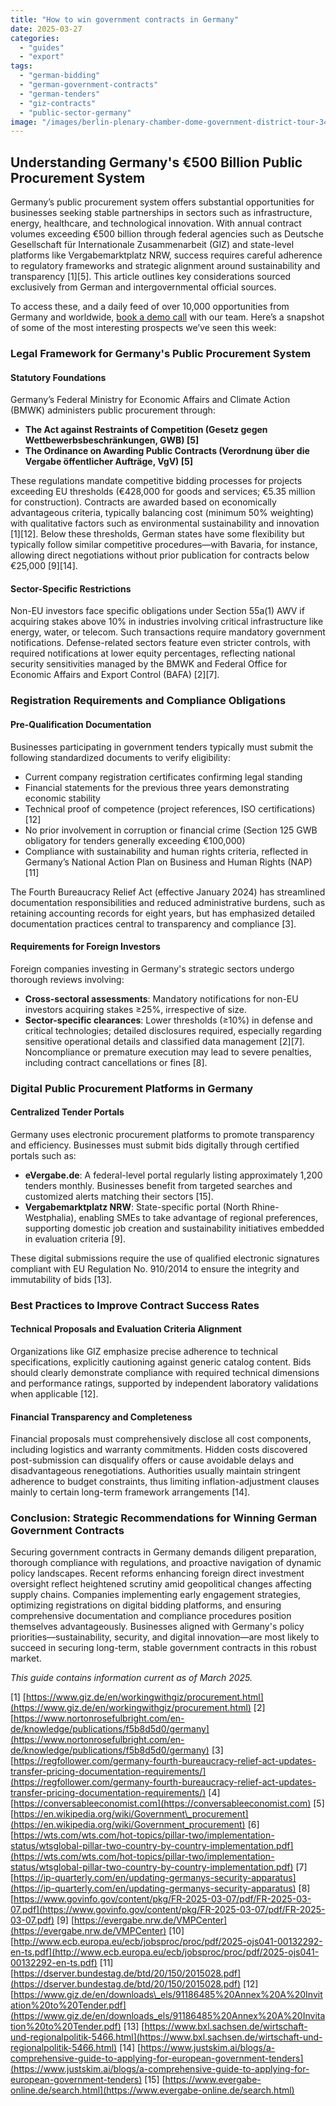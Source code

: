 ```yaml
---
title: "How to win government contracts in Germany"
date: 2025-03-27
categories: 
  - "guides"
  - "export"
tags: 
  - "german-bidding"
  - "german-government-contracts"
  - "german-tenders"
  - "giz-contracts"
  - "public-sector-germany"
image: "/images/berlin-plenary-chamber-dome-government-district-tour-3455045.webp"
---
```


## Understanding Germany's €500 Billion Public Procurement System

Germany’s public procurement system offers substantial opportunities for businesses seeking stable partnerships in sectors such as infrastructure, energy, healthcare, and technological innovation. With annual contract volumes exceeding €500 billion through federal agencies such as Deutsche Gesellschaft für Internationale Zusammenarbeit (GIZ) and state-level platforms like Vergabemarktplatz NRW, success requires careful adherence to regulatory frameworks and strategic alignment around sustainability and transparency \[1\]\[5\]. This article outlines key considerations sourced exclusively from German and intergovernmental official sources.

To access these, and a daily feed of over 10,000 opportunities from Germany and worldwide, [book a demo call](https://www.openopps.com/book-a-call-for-the-best-chance-to-win-bids/) with our team. Here’s a snapshot of some of the most interesting prospects we’ve seen this week:

### Legal Framework for Germany's Public Procurement System

#### Statutory Foundations

Germany’s Federal Ministry for Economic Affairs and Climate Action (BMWK) administers public procurement through:

- **The Act against Restraints of Competition (Gesetz gegen Wettbewerbsbeschränkungen, GWB) \[5\]**
- **The Ordinance on Awarding Public Contracts (Verordnung über die Vergabe öffentlicher Aufträge, VgV) \[5\]**

These regulations mandate competitive bidding processes for projects exceeding EU thresholds (€428,000 for goods and services; €5.35 million for construction). Contracts are awarded based on economically advantageous criteria, typically balancing cost (minimum 50% weighting) with qualitative factors such as environmental sustainability and innovation \[1\]\[12\]. Below these thresholds, German states have some flexibility but typically follow similar competitive procedures—with Bavaria, for instance, allowing direct negotiations without prior publication for contracts below €25,000 \[9\]\[14\].

#### Sector-Specific Restrictions

Non-EU investors face specific obligations under Section 55a(1) AWV if acquiring stakes above 10% in industries involving critical infrastructure like energy, water, or telecom. Such transactions require mandatory government notifications. Defense-related sectors feature even stricter controls, with required notifications at lower equity percentages, reflecting national security sensitivities managed by the BMWK and Federal Office for Economic Affairs and Export Control (BAFA) \[2\]\[7\].

### Registration Requirements and Compliance Obligations

#### Pre-Qualification Documentation

Businesses participating in government tenders typically must submit the following standardized documents to verify eligibility:

- Current company registration certificates confirming legal standing
- Financial statements for the previous three years demonstrating economic stability
- Technical proof of competence (project references, ISO certifications) \[12\]
- No prior involvement in corruption or financial crime (Section 125 GWB obligatory for tenders generally exceeding €100,000)
- Compliance with sustainability and human rights criteria, reflected in Germany’s National Action Plan on Business and Human Rights (NAP) \[11\]

The Fourth Bureaucracy Relief Act (effective January 2024) has streamlined documentation responsibilities and reduced administrative burdens, such as retaining accounting records for eight years, but has emphasized detailed documentation practices central to transparency and compliance \[3\].

#### Requirements for Foreign Investors

Foreign companies investing in Germany's strategic sectors undergo thorough reviews involving:

- **Cross-sectoral assessments**: Mandatory notifications for non-EU investors acquiring stakes ≥25%, irrespective of size.
- **Sector-specific clearances**: Lower thresholds (≥10%) in defense and critical technologies; detailed disclosures required, especially regarding sensitive operational details and classified data management \[2\]\[7\]. Noncompliance or premature execution may lead to severe penalties, including contract cancellations or fines \[8\].

### Digital Public Procurement Platforms in Germany

#### Centralized Tender Portals

Germany uses electronic procurement platforms to promote transparency and efficiency. Businesses must submit bids digitally through certified portals such as:

- **eVergabe.de**: A federal-level portal regularly listing approximately 1,200 tenders monthly. Businesses benefit from targeted searches and customized alerts matching their sectors \[15\].
- **Vergabemarktplatz NRW**: State-specific portal (North Rhine-Westphalia), enabling SMEs to take advantage of regional preferences, supporting domestic job creation and sustainability initiatives embedded in evaluation criteria \[9\].

These digital submissions require the use of qualified electronic signatures compliant with EU Regulation No. 910/2014 to ensure the integrity and immutability of bids \[13\].

### Best Practices to Improve Contract Success Rates

#### Technical Proposals and Evaluation Criteria Alignment

Organizations like GIZ emphasize precise adherence to technical specifications, explicitly cautioning against generic catalog content. Bids should clearly demonstrate compliance with required technical dimensions and performance ratings, supported by independent laboratory validations when applicable \[12\].

#### Financial Transparency and Completeness

Financial proposals must comprehensively disclose all cost components, including logistics and warranty commitments. Hidden costs discovered post-submission can disqualify offers or cause avoidable delays and disadvantageous renegotiations. Authorities usually maintain stringent adherence to budget constraints, thus limiting inflation-adjustment clauses mainly to certain long-term framework arrangements \[14\].

### Conclusion: Strategic Recommendations for Winning German Government Contracts

Securing government contracts in Germany demands diligent preparation, thorough compliance with regulations, and proactive navigation of dynamic policy landscapes. Recent reforms enhancing foreign direct investment oversight reflect heightened scrutiny amid geopolitical changes affecting supply chains. Companies implementing early engagement strategies, optimizing registrations on digital bidding platforms, and ensuring comprehensive documentation and compliance procedures position themselves advantageously. Businesses aligned with Germany's policy priorities—sustainability, security, and digital innovation—are most likely to succeed in securing long-term, stable government contracts in this robust market.

_This guide contains information current as of March 2025._

\[1\] [https://www.giz.de/en/workingwithgiz/procurement.html](https://www.giz.de/en/workingwithgiz/procurement.html) \[2\] [https://www.nortonrosefulbright.com/en-de/knowledge/publications/f5b8d5d0/germany](https://www.nortonrosefulbright.com/en-de/knowledge/publications/f5b8d5d0/germany) \[3\] [https://regfollower.com/germany-fourth-bureaucracy-relief-act-updates-transfer-pricing-documentation-requirements/](https://regfollower.com/germany-fourth-bureaucracy-relief-act-updates-transfer-pricing-documentation-requirements/) \[4\] [https://conversableeconomist.com](https://conversableeconomist.com) \[5\] [https://en.wikipedia.org/wiki/Government\_procurement](https://en.wikipedia.org/wiki/Government_procurement) \[6\] [https://wts.com/wts.com/hot-topics/pillar-two/implementation-status/wtsglobal-pillar-two-country-by-country-implementation.pdf](https://wts.com/wts.com/hot-topics/pillar-two/implementation-status/wtsglobal-pillar-two-country-by-country-implementation.pdf) \[7\] [https://ip-quarterly.com/en/updating-germanys-security-apparatus](https://ip-quarterly.com/en/updating-germanys-security-apparatus) \[8\] [https://www.govinfo.gov/content/pkg/FR-2025-03-07/pdf/FR-2025-03-07.pdf](https://www.govinfo.gov/content/pkg/FR-2025-03-07/pdf/FR-2025-03-07.pdf) \[9\] [https://evergabe.nrw.de/VMPCenter](https://evergabe.nrw.de/VMPCenter) \[10\] [http://www.ecb.europa.eu/ecb/jobsproc/proc/pdf/2025-ojs041-00132292-en-ts.pdf](http://www.ecb.europa.eu/ecb/jobsproc/proc/pdf/2025-ojs041-00132292-en-ts.pdf) \[11\] [https://dserver.bundestag.de/btd/20/150/2015028.pdf](https://dserver.bundestag.de/btd/20/150/2015028.pdf) \[12\] [https://www.giz.de/en/downloads\_els/91186485%20Annex%20A%20Invitation%20to%20Tender.pdf](https://www.giz.de/en/downloads_els/91186485%20Annex%20A%20Invitation%20to%20Tender.pdf) \[13\] [https://www.bxl.sachsen.de/wirtschaft-und-regionalpolitik-5466.html](https://www.bxl.sachsen.de/wirtschaft-und-regionalpolitik-5466.html) \[14\] [https://www.justskim.ai/blogs/a-comprehensive-guide-to-applying-for-european-government-tenders](https://www.justskim.ai/blogs/a-comprehensive-guide-to-applying-for-european-government-tenders) \[15\] [https://www.evergabe-online.de/search.html](https://www.evergabe-online.de/search.html)
